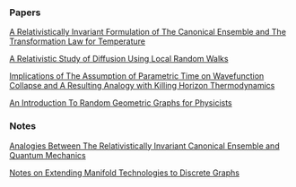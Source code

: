 <h3>Papers</h3>
  <p><a href="https://iff3.github.io/RelativeInvariantThermo.pdf">A Relativistically Invariant Formulation of The Canonical Ensemble and The Transformation Law for Temperature</a>
  <p><a href="https://iff3.github.io/RelativeDiffusion.pdf">A Relativistic Study of Diffusion Using Local Random Walks</a>
  <p><a href="https://iff3.github.io/ParamTime.pdf">Implications of The Assumption of Parametric Time on Wavefunction Collapse and A Resulting Analogy with Killing Horizon Thermodynamics</a>
  <p><a href="https://iff3.github.io/RGGforPhys.pdf">An Introduction To Random Geometric Graphs for Physicists</a>
<h3>Notes</h3>
  <p><a href="https://arxiv.org/pdf/2007.03772.pdf">Analogies Between The Relativistically Invariant Canonical Ensemble and Quantum Mechanics</a>
  <p><a href="">Notes on Extending Manifold Technologies to Discrete Graphs</a></p>
